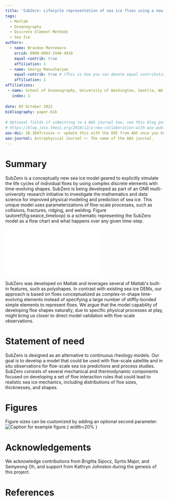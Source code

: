 ```yaml
---
title: 'SubZero: Lifecycle representation of sea ice floes using a new discrete element model'
tags:
  - Matlab
  - Oceanography
  - Discrete Element Methods
  - Sea Ice
authors:
  - name: Brandon Montemuro
    orcid: 0000-0003-1946-4916
    equal-contrib: true
    affiliation: 1
  - name: Georgy Manucharyan
    equal-contrib: true # (This is how you can denote equal contributions between multiple authors)
    affiliation: 1
affiliations:
 - name: School of Oceanography, University of Washington, Seattle, WA
   index: 1

date: 05 October 2022
bibliography: paper.bib

# Optional fields if submitting to a AAS journal too, see this blog post:
# https://blog.joss.theoj.org/2018/12/a-new-collaboration-with-aas-publishing
aas-doi: 10.3847/xxxxx <- update this with the DOI from AAS once you know it.
aas-journal: Astrophysical Journal <- The name of the AAS journal.
---
```


# Summary

SubZero is a conceptually new sea ice model geared to explicitly simulate the life cycles of individual floes by using complex discrete elements with time-evolving shapes. SubZero is being developed as part of an ONR multi-university research initiative to investigate the mathematics and data science for improved physical modeling and prediction of sea ice. This unique model uses parameterizations of floe-scale processes, such as collisions, fractures, ridging, and welding. Figure \autoref{fig:seaice_timeloop} is a schematic representing the SubZero model as a flow chart and what happens over any given time-step. 


![Operational flow chart for the SubZero sea ice model. The shaded gray boxes represent the different sections of the program, the red outlined boxes are processes that are executed every at specified intervals, and the black outlined boxes are processes that occur at every time-step.\label{fig:seaice_timeloop}](Subzero_timeloop_georgy.pdf)

SubZero was developed on Matlab and leverages several of Matlab's built-in features, such as polyshapes. In contrast with existing sea ice DEMs, our approach is based on floes conceptualized as complex-in-shape time-evolving elements instead of specifying a large number of stiffly-bonded simple elements to represent floes. We argue that the model capability of developing floe shapes naturally, due to specific physical processes at play, might bring us closer to direct model validation with floe-scale observations. 
# Statement of need

SubZero is designed as an alternative to continuous rheology models. Our goal is to develop a model that could be used with floe-scale satellite and in situ observations for floe-scale sea ice predictions and process studies. SubZero consists of several mechanical and thermodynamic components focused on developing a set of floe interaction rules that could lead to realistic sea ice mechanics, including distributions of floe sizes, thicknesses, and shapes.



# Figures

Figure sizes can be customized by adding an optional second parameter:
![Caption for example figure.](figure.png){ width=20% }

# Acknowledgements

We acknowledge contributions from Brigitta Sipocz, Syrtis Major, and Semyeong
Oh, and support from Kathryn Johnston during the genesis of this project.

# References
